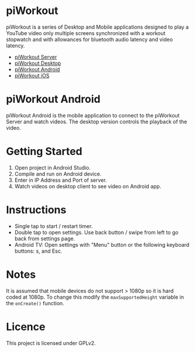 # piWorkout

piWorkout is a series of Desktop and Mobile applications designed to play a YouTube video only multiple screens synchronized with a workout stopwatch and with allowances for bluetooth audio latency and video latency.

- [piWorkout Server](https://github.com/bcartfall/piworkout-server)
- [piWorkout Desktop](https://github.com/bcartfall/piworkout-desktop)
- [piWorkout Android](https://github.com/bcartfall/piworkout-android)
- [piWorkout iOS](https://github.com/bcartfall/piworkout-ios)

# piWorkout Android 

piWorkout Android is the mobile application to connect to the piWorkout Server and watch videos. The desktop version controls the playback of the video.

# Getting Started

1. Open project in Android Studio.
2. Compile and run on Android device.
3. Enter in IP Address and Port of server.
4. Watch videos on desktop client to see video on Android app.

# Instructions

- Single tap to start / restart timer.
- Double tap to open settings. Use back button / swipe from left to go back from settings page.
- Android TV: Open settings with "Menu" button or the following keyboard buttons: s, and Esc.

# Notes

It is assumed that mobile devices do not support > 1080p so it is hard coded at 1080p. To change this modify the `maxSupportedHeight` variable in the `onCreate()` function.

# Licence

This project is licensed under GPLv2.